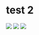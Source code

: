 # test 2

![](https://github.com/nemonweb/test-react-native-app/workflows/detox_android/badge.svg)
![](https://github.com/nemonweb/test-react-native-app/workflows/detox_ios/badge.svg)
![](https://github.com/nemonweb/test-react-native-app/workflows/jest/badge.svg)
